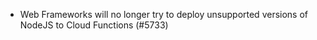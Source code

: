 - Web Frameworks will no longer try to deploy unsupported versions of NodeJS to Cloud Functions (#5733)
